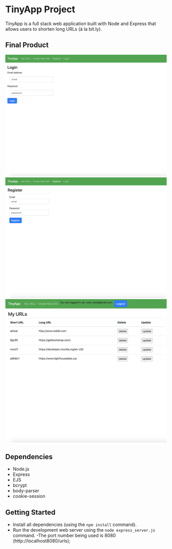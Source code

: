 # TinyApp Project

TinyApp is a full stack web application built with Node and Express that allows users to shorten long URLs (à la bit.ly).

## Final Product

![Login page Scrrenshot](https://github.com/USBrido/tinyapp/blob/master/docs/Login-page.png)
![Register page Screenshot](https://github.com/USBrido/tinyapp/blob/master/docs/register-page.png)
![Main URL page Screenshot](https://github.com/USBrido/tinyapp/blob/master/docs/main-url-page.png)

## Dependencies

- Node.js
- Express
- EJS
- bcrypt
- body-parser
- cookie-session

## Getting Started

- Install all dependencies (using the `npm install` command).
- Run the development web server using the `node express_server.js` command.
-The port number being used is 8080 (http://localhost8080/urls);
